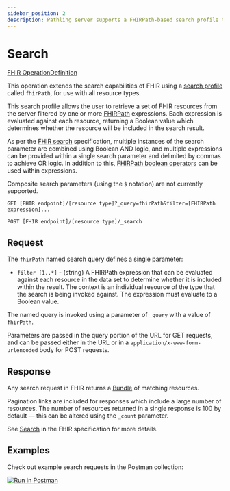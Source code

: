 ```yaml
---
sidebar_position: 2
description: Pathling server supports a FHIRPath-based search profile that allows you to retrieve a set of FHIR resources from the server filtered by one or more FHIRPath expressions.
---
```


# Search

[FHIR OperationDefinition](https://pathling.csiro.au/fhir/OperationDefinition/search-7)

This operation extends the search capabilities of FHIR using a
[search profile](https://hl7.org/fhir/R4/search.html#query) called `fhirPath`,
for use with all resource types.

This search profile allows the user to retrieve a set of FHIR resources from the
server filtered by one or more [FHIRPath](/docs/7.2.0/fhirpath) expressions.
Each
expression is evaluated against each resource, returning a Boolean value which
determines whether the resource will be included in the search result.

As per the [FHIR search](https://hl7.org/fhir/R4/search.html#combining)
specification, multiple instances of the search parameter are combined using
Boolean AND logic, and multiple expressions can be provided within a single
search parameter and delimited by commas to achieve OR logic. In addition to
this, [FHIRPath boolean operators](/docs/7.2.0/fhirpath/operators#boolean-logic)
can
be used within expressions.

Composite search parameters (using the `$` notation) are not currently
supported.

```
GET [FHIR endpoint]/[resource type]?_query=fhirPath&filter=[FHIRPath expression]...
```

```
POST [FHIR endpoint]/[resource type]/_search
```

## Request

The `fhirPath` named search query defines a single parameter:

- `filter [1..*]` - (string) A FHIRPath expression that can be evaluated against
  each resource in the data set to determine whether it is included within the
  result. The context is an individual resource of the type that the search is
  being invoked against. The expression must evaluate to a Boolean value.

The named query is invoked using a parameter of `_query` with a value of
`fhirPath`.

Parameters are passed in the query portion of the URL for GET requests, and can
be passed either in the URL or in a `application/x-www-form-urlencoded` body for
POST requests.

## Response

Any search request in FHIR returns a
[Bundle](https://hl7.org/fhir/R4/bundle.html) of matching resources.

Pagination links are included for responses which include a large number of
resources. The number of resources returned in a single response is 100 by
default &#8212; this can be altered using the `_count` parameter.

See [Search](https://hl7.org/fhir/R4/search.html) in the FHIR specification for
more details.

## Examples

Check out example search requests in the Postman collection:

<a class="postman-link"
href="https://documenter.getpostman.com/view/634774/UVsQs48s#9d1a62bd-53e7-42f9-b71f-2dc780c46c9d">
<img src="https://run.pstmn.io/button.svg" alt="Run in Postman"/></a>
